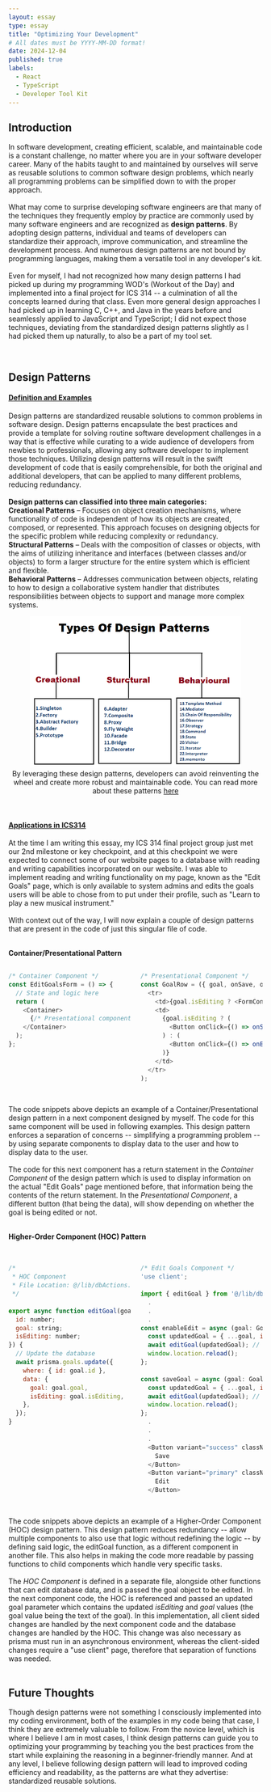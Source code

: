 ```yaml
---
layout: essay
type: essay
title: "Optimizing Your Development"
# All dates must be YYYY-MM-DD format!
date: 2024-12-04
published: true
labels:
  - React
  - TypeScript
  - Developer Tool Kit
---
```


## Introduction
<p>

In software development, creating efficient, scalable, and maintainable code is a constant challenge, no matter where you are in your software developer career. Many of the habits taught to and maintained by ourselves will serve as reusable solutions to common software design problems, which nearly all programming problems can be simplified down to with the proper approach.
<br>
<br>
What may come to surprise developing software engineers are that many of the techniques they frequently employ by practice are commonly used by many software engineers and are recognized as <b>design patterns</b>. By adopting design patterns, individual and teams of developers can standardize their approach, improve communication, and streamline the development process. And numerous design patterns are not bound by programming languages, making them a versatile tool in any developer's kit.
<br>
<br>
Even for myself, I had not recognized how many design patterns I had picked up during my programming WOD's (Workout of the Day) and implemented into a final project for ICS 314 -- a culmination of all the concepts learned during that class. Even more general design approaches I had picked up in learning C, C++, and Java in the years before and seamlessly applied to JavaScript and TypeScript; I did not expect those techniques, deviating from the standardized design patterns slightly as I had picked them up naturally, to also be a part of my tool set.
</p>
<br>

## Design Patterns

#### <u>Definition and Examples</u>

<p>
Design patterns are standardized reusable solutions to common problems in software design. Design patterns encapsulate the best practices and provide a template for solving routine software development challenges in a way that is effective while curating to a wide audience of developers from newbies to professionals, allowing any software developer to implement those techniques. Utilizing design patterns will result in the swift development of code that is easily comprehensible, for both the original and additional developers, that can be applied to many different problems, reducing redundancy.
<br>
<br>
<b>Design patterns can classified into three main categories:</b>
<br>
<b>Creational Patterns</b> – Focuses on object creation mechanisms, where functionality of code is independent of how its objects are created, composed, or represented. This approach focuses on designing objects for the specific problem while reducing complexity or redundancy.
<br>
<b>Structural Patterns</b> – Deals with the composition of classes or objects, with the aims of utilizing inheritance and interfaces (between classes and/or objects) to form a larger structure for the entire system which is efficient and flexible.
<br>
<b>Behavioral Patterns</b> – Addresses communication between objects, relating to how to design a collaborative system handler that distributes responsibilities between objects to support and manage more complex systems.
<br>
</p>

<p align="center">
<img src="../img/design-patterns/design-patterns.png" height="300px">
<br>
By leveraging these design patterns, developers can avoid reinventing the wheel and create more robust and maintainable code. You can read more about these patterns <a href="https://www.geeksforgeeks.org/software-design-patterns/#types-of-software-design-patterns">here</a>
<br>
</p>
<br>

#### <u>Applications in ICS314</u>
<p>

At the time I am writing this essay, my ICS 314 final project group just met our 2nd milestone or key checkpoint, and at this checkpoint we were expected to connect some of our website pages to a database with reading and writing capabilities incorporated on our website. I was able to implement reading and writing functionality on my page, known as the "Edit Goals" page, which is only available to system admins and edits the goals users will be able to chose from to put under their profile, such as "Learn to play a new musical instrument." 
<br>
<br>
With context out of the way, I will now explain a couple of design patterns that are present in the code of just this singular file of code. 
<br>
<br>
</p>

<p><b>Container/Presentational Pattern</b></p>

<div style="width: 48%; float: left;">

```js
/* Container Component */
const EditGoalsForm = () => {
  // State and logic here
  return (
    <Container>
      {/* Presentational components */}
    </Container>
  );
};
```

</div>
<div style="width: 48%; float: right;">

```js
/* Presentational Component */
const GoalRow = ({ goal, onSave, onEdit }) => (
  <tr>
    <td>{goal.isEditing ? <FormControl ... /> : goal.goal}</td>
    <td>
      {goal.isEditing ? (
        <Button onClick={() => onSave(goal)}>Save</Button>
      ) : (
        <Button onClick={() => onEdit(goal)}>Edit</Button>
      )}
    </td>
  </tr>
);
```

</div>
<div style="clear: both;"></div>
<br>

<p>
The code snippets above depicts an example of a Container/Presentational design pattern in a next component designed by myself. The code for this same component will be used in following examples. This design pattern enforces a separation of concerns -- simplifying a programming problem -- by using separate components to display data to the user and how to display data to the user. 
<br>
<br>
The code for this next component has a return statement in the <i>Container Component</i> of the design pattern which is used to display information on the actual "Edit Goals" page mentioned before, that information being the contents of the return statement. In the <i>Presentational Component</i>, a different button (that being the data), will show depending on whether the goal is being edited or not. 
<br>
<br>
</p>
<p><b>Higher-Order Component (HOC) Pattern</b></p>
<br>
<div style="width: 48%; float: left;">

```js
/* 
 * HOC Component 
 * File Location: @/lib/dbActions.ts
 */

export async function editGoal(goal: {
  id: number;
  goal: string;
  isEditing: number;
}) {
  // Update the database
  await prisma.goals.update({
    where: { id: goal.id },
    data: {
      goal: goal.goal,
      isEditing: goal.isEditing,
    },
  });
}
```

</div>
<div style="width: 48%; float: right;">

```js
/* Edit Goals Component */
'use client';

import { editGoal } from '@/lib/dbActions';
  .
  .
  .
const enableEdit = async (goal: Goals) => {
  const updatedGoal = { ...goal, isEditing: 1 };
  await editGoal(updatedGoal); // Calls HOC
  window.location.reload();
};

const saveGoal = async (goal: Goals) => {
  const updatedGoal = { ...goal, isEditing: 0 };
  await editGoal(updatedGoal); // Calls HOC
  window.location.reload();
};
  .
  .
  .
  <Button variant="success" className="me-2" onClick={() => saveGoal(goal)}>
    Save
  </Button>
  <Button variant="primary" className="me-2" onClick={() => enableEdit(goal)}>
    Edit
  </Button>
```

</div>
<div style="clear: both;"></div>
<br>

<p>
The code snippets above depicts an example of a Higher-Order Component (HOC) design pattern. This design pattern reduces redundancy -- allow multiple components to also use that logic without redefining the logic -- by defining said logic, the editGoal function, as a different component in another file. This also helps in making the code more readable by passing functions to child components which handle very specific tasks.
<br>
<br>
The <i>HOC Component </i> is defined in a separate file, alongside other functions that can edit database data, and is passed the goal object to be edited. In the next component code, the HOC is referenced and passed an updated goal parameter which contains the updated <i>isEditing</i> and <i>goal</i> values (the goal value being the text of the goal). In this implementation, all client sided changes are handled by the next component code and the database changes are handled by the HOC. This change was also necessary as prisma must run in an asynchronous environment, whereas the client-sided changes require a "use client" page, therefore that separation of functions was needed.
<br>
<br>
</p>

## Future Thoughts
<p>
Though design patterns were not something I consciously implemented into my coding environment, both of the examples in my code being that case, I think they are extremely valuable to follow. From the novice level, which is where I believe I am in most cases, I think design patterns can guide you to optimizing your programming by teaching you the best practices from the start while explaining the reasoning in a beginner-friendly manner. And at any level, I believe following design pattern will lead to improved coding efficiency and readability, as the patterns are what they advertise: standardized reusable solutions.
</p>